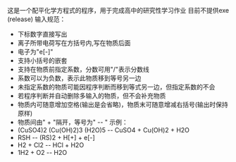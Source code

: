 这是一个配平化学方程式的程序，用于完成高中的研究性学习作业
目前不提供exe (release)
输入规范：
- 下标数字直接写出
- 离子所带电荷写在方括号内,写在物质后面
- 电子为"e[-]"
- 支持小括号的嵌套
- 支持在物质前指定系数，分数可用"/"表示分数线
- 系数可以为负数，表示此物质移到等号另一边
- 未指定系数的物质可能因程序判断而移到等式另一边，但指定系数的不会
- 若程序判断并自动删除多输入的物质，但不会补充物质
- 物质内可随意增加空格(输出是会省略)，物质末可随意增减右括号(输出时保持原样)
- 物质间由" + "隔开，等号为" -- "
示例：
- (CuSO4)2 (Cu(OH)2)3 (H2O)5 -- CuSO4 + Cu(OH)2 + H2O
- RSH -- (RS)2 + H[+] + e[-]
- H2 + Cl2 -- HCl + H2O
- 1H2 + O2 -- H2O
